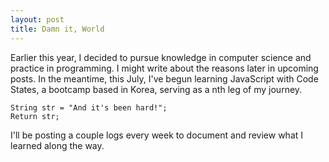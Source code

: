 ```yaml
---
layout: post
title: Damn it, World
---
```


Earlier this year, I decided to pursue knowledge in computer science and practice in programming. I might write about the reasons later in upcoming posts.
In the meantime, this July, I've begun learning JavaScript with Code States, a bootcamp based in Korea, serving as a nth leg of my journey.

```
String str = "And it's been hard!";
Return str;

```

I'll be posting a couple logs every week to document and review what I learned along the way.
